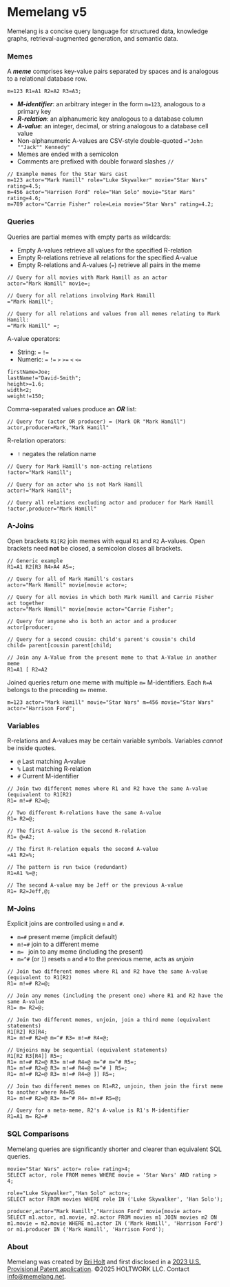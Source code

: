 # Memelang v5

Memelang is a concise query language for structured data, knowledge graphs, retrieval-augmented generation, and semantic data.

### Memes

A ***meme*** comprises key-value pairs separated by spaces and is analogous to a relational database row.

```
m=123 R1=A1 R2=A2 R3=A3;
```

* ***M-identifier***: an arbitrary integer in the form `m=123`, analogous to a primary key
* ***R-relation***: an alphanumeric key analogous to a database column
* ***A-value***: an integer, decimal, or string analogous to a database cell value
* Non-alphanumeric A-values are CSV-style double-quoted `="John ""Jack"" Kennedy"`
* Memes are ended with a semicolon
* Comments are prefixed with double forward slashes `//`

```
// Example memes for the Star Wars cast
m=123 actor="Mark Hamill" role="Luke Skywalker" movie="Star Wars" rating=4.5;
m=456 actor="Harrison Ford" role="Han Solo" movie="Star Wars" rating=4.6;
m=789 actor="Carrie Fisher" role=Leia movie="Star Wars" rating=4.2;
```

### Queries

Queries are partial memes with empty parts as wildcards:
* Empty A-values retrieve all values for the specified R-relation
* Empty R-relations retrieve all relations for the specified A-value
* Empty R-relations and A-values (` = `) retrieve all pairs in the meme

```
// Query for all movies with Mark Hamill as an actor
actor="Mark Hamill" movie=;

// Query for all relations involving Mark Hamill
="Mark Hamill";

// Query for all relations and values from all memes relating to Mark Hamill:
="Mark Hamill" =;
```

A-value operators:
* String: `=` `!=`
* Numeric: `=` `!=` `>` `>=` `<` `<=`

```
firstName=Joe;
lastName!="David-Smith";
height>=1.6;
width<2;
weight!=150;
```

Comma-separated values produce an ***OR*** list:

```
// Query for (actor OR producer) = (Mark OR "Mark Hamill")
actor,producer=Mark,"Mark Hamill"
```

R-relation operators:
* `!` negates the relation name

```
// Query for Mark Hamill's non-acting relations
!actor="Mark Hamill";

// Query for an actor who is not Mark Hamill
actor!="Mark Hamill";

// Query all relations excluding actor and producer for Mark Hamill
!actor,producer="Mark Hamill"
```


### A-Joins

Open brackets `R1[R2` join memes with equal `R1` and `R2` A-values. Open brackets need **not** be closed, a semicolon closes all brackets.

```
// Generic example
R1=A1 R2[R3 R4>A4 A5=;

// Query for all of Mark Hamill's costars
actor="Mark Hamill" movie[movie actor=;

// Query for all movies in which both Mark Hamill and Carrie Fisher act together
actor="Mark Hamill" movie[movie actor="Carrie Fisher";

// Query for anyone who is both an actor and a producer
actor[producer;

// Query for a second cousin: child's parent's cousin's child
child= parent[cousin parent[child;

// Join any A-Value from the present meme to that A-Value in another meme
R1=A1 [ R2=A2
```

Joined queries return one meme with multiple `m=` M-identifiers. Each `R=A` belongs to the preceding `m=` meme.

```
m=123 actor="Mark Hamill" movie="Star Wars" m=456 movie="Star Wars" actor="Harrison Ford";
```

### Variables

R-relations and A-values may be certain variable symbols. Variables *cannot* be inside quotes.

* `@` Last matching A‑value
* `%` Last matching R‑relation
* `#` Current M-identifier

```
// Join two different memes where R1 and R2 have the same A-value (equivalent to R1[R2)
R1= m!=# R2=@;

// Two different R-relations have the same A-value
R1= R2=@;

// The first A-value is the second R-relation
R1= @=A2;

// The first R-relation equals the second A-value
=A1 R2=%;

// The pattern is run twice (redundant)
R1=A1 %=@;

// The second A-value may be Jeff or the previous A-value
R1= R2=Jeff,@;
```

### M-Joins

Explicit joins are controlled using `m` and `#`.

* `m=#` present meme (implicit default)
* `m!=#` join to a different meme
* `m= ` join to any meme (including the present)
* `m=^#` (or `]`) resets `m` and `#` to the previous meme, acts as *unjoin*

```
// Join two different memes where R1 and R2 have the same A-value (equivalent to R1[R2)
R1= m!=# R2=@;

// Join any memes (including the present one) where R1 and R2 have the same A-value
R1= m= R2=@;

// Join two different memes, unjoin, join a third meme (equivalent statements)
R1[R2] R3[R4;
R1= m!=# R2=@ m=^# R3= m!=# R4=@;

// Unjoins may be sequential (equivalent statements)
R1[R2 R3[R4]] R5=;
R1= m!=# R2=@ R3= m!=# R4=@ m=^# m=^# R5=;
R1= m!=# R2=@ R3= m!=# R4=@ m=^# ] R5=;
R1= m!=# R2=@ R3= m!=# R4=@ ]] R5=;

// Join two different memes on R1=R2, unjoin, then join the first meme to another where R4=R5
R1= m!=# R2=@ R3= m=^# R4= m!=# R5=@;

// Query for a meta-meme, R2's A-value is R1's M-identifier
R1=A1 m= R2=#
```

### SQL Comparisons

Memelang queries are significantly shorter and clearer than equivalent SQL queries.

```
movie="Star Wars" actor= role= rating>4;
SELECT actor, role FROM memes WHERE movie = 'Star Wars' AND rating > 4;

role="Luke Skywalker","Han Solo" actor=;
SELECT actor FROM movies WHERE role IN ('Luke Skywalker', 'Han Solo');

producer,actor="Mark Hamill","Harrison Ford" movie[movie actor=
SELECT m1.actor, m1.movie, m2.actor FROM movies m1 JOIN movies m2 ON m1.movie = m2.movie WHERE m1.actor IN ('Mark Hamill', 'Harrison Ford') or m1.producer IN ('Mark Hamill', 'Harrison Ford');
```

### About

Memelang was created by [Bri Holt](https://en.wikipedia.org/wiki/Bri_Holt) and first disclosed in a [2023 U.S. Provisional Patent application](https://patents.google.com/patent/US20250068615A1). ©2025 HOLTWORK LLC. Contact [info@memelang.net](mailto:info@memelang.net).